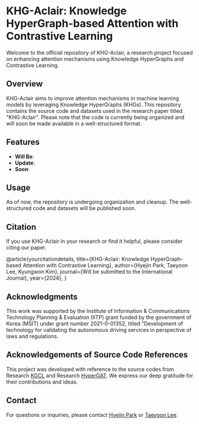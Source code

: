 # KHG-Aclair: Knowledge HyperGraph-based Attention with Contrastive Learning

Welcome to the official repository of KHG-Aclair, a research project focused on enhancing attention mechanisms using Knowledge HyperGraphs and Contrastive Learning.

## Overview

KHG-Aclair aims to improve attention mechanisms in machine learning models by leveraging Knowledge HyperGraphs (KHGs). This repository contains the source code and datasets used in the research paper titled "KHG-Aclair". Please note that the code is currently being organized and will soon be made available in a well-structured format.

## Features

- **Will Be**: 
- **Update**: 
- **Soon**: 


## Usage

As of now, the repository is undergoing organization and cleanup. The well-structured code and datasets will be published soon.

## Citation

If you use KHG-Aclair in your research or find it helpful, please consider citing our paper.

@article{yourcitationdetails,
  title={KHG-Aclair: Knowledge HyperGraph-based Attention with Contrastive Learning},
  author={Hyejin Park, Taeyoon Lee, Kyungwon Kim},
  journal={Will be submitted to the International Journal},
  year={2024},
}

## Acknowledgments
This work was supported by the Institute of Information & Communications Technology Planning & Evaluation (IITP) grant funded by the government of Korea (MSIT) under grant number 2021-0-01352, titled "Development of technology for validating the autonomous driving services in perspective of laws and regulations.

## Acknowledgements of Source Code References
This project was developed with reference to the source codes from Research [KGCL](https://github.com/yuh-yang/KGCL-SIGIR22) and Research [HyperGAT](https://github.com/kaize0409/HyperGAT_TextClassification). We express our deep gratitude for their contributions and ideas.

## Contact

For questions or inquiries, please contact [Hyejin Park](mailto:h.ngc1316@gmail.com) or [Taeyoon Lee](mailto:tylee814@gmail.com).

